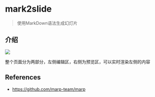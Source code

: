 # mark2slide
> 使用MarkDown语法生成幻灯片

## 介绍
![](https://gitee.com/wanqqq29/vnote_images/raw/master/280890615220154.png)

整个页面分为两部分，左侧编辑区，右侧为预览区，可以实时渲染左侧的内容

## References
- https://github.com/marp-team/marp